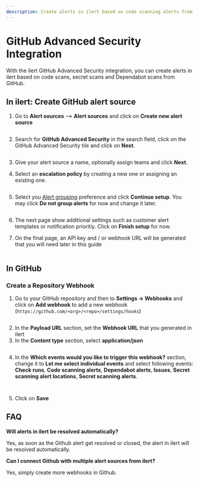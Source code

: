 ```yaml
---
description: Create alerts in ilert based on code scanning alerts from GitHub.
---
```


# GitHub Advanced Security Integration

With the ilert GitHub Advanced Security integration, you can create alerts in ilert based on code scans, secret scans and Dependabot scans from GitHub.

## In ilert: Create GitHub alert source <a href="#create-alert-source" id="create-alert-source"></a>

1.  Go to **Alert sources** --> **Alert sources** and click on **Create new alert source**

    <figure><img src="../../.gitbook/assets/Screenshot 2023-08-28 at 10.21.10.png" alt=""><figcaption></figcaption></figure>
2.  Search for **GitHub Advanced Security** in the search field, click on the GitHub Advanced Security tile and click on **Next**.&#x20;

    <figure><img src="../../.gitbook/assets/Screenshot 2023-08-28 at 10.24.23.png" alt=""><figcaption></figcaption></figure>
3. Give your alert source a name, optionally assign teams and click **Next**.
4.  Select an **escalation policy** by creating a new one or assigning an existing one.

    <figure><img src="../../.gitbook/assets/Screenshot 2023-08-28 at 11.37.47.png" alt=""><figcaption></figcaption></figure>
5.  Select you [Alert grouping](../../alerting/alert-sources.md#alert-grouping) preference and click **Continue setup**. You may click **Do not group alerts** for now and change it later.&#x20;

    <figure><img src="../../.gitbook/assets/Screenshot 2023-08-28 at 11.38.24.png" alt=""><figcaption></figcaption></figure>
6. The next page show additional settings such as customer alert templates or notification prioritiy. Click on **Finish setup** for now.
7.  On the final page, an API key and / or webhook URL will be generated that you will need later in this guide

    <figure><img src="../../.gitbook/assets/Screenshot 2023-08-28 at 11.47.34 (1).png" alt=""><figcaption></figcaption></figure>

## In GitHub <a href="#in-github" id="in-github"></a>

### Create a Repository Webhook

1. Go to your GitHub repository and then to **Settings -> Webhooks** and click on **Add webhook** to add a new webhook (`https://github.com/<org>/<repo>/settings/hooks`)

<figure><img src="../../.gitbook/assets/git-4.png" alt=""><figcaption></figcaption></figure>

2. In the **Payload URL** section, set the **Webhook URL** that you generated in ilert
3. In the **Content type** section, select **application/json**

<figure><img src="../../.gitbook/assets/git-3.png" alt=""><figcaption></figcaption></figure>

4. In the **Which events would you like to trigger this webhook?** section, change it to **Let me select individual events** and select following events: **Check runs**, **Code scanning alerts**, **Dependabot alerts**, **Issues**, **Secret scanning alert locations**, **Secret scanning alerts**.

<figure><img src="../../.gitbook/assets/git-1.png" alt=""><figcaption></figcaption></figure>

<figure><img src="../../.gitbook/assets/git-2.png" alt=""><figcaption></figcaption></figure>

5. Click on **Save**

## FAQ <a href="#faq" id="faq"></a>

**Will alerts in ilert be resolved automatically?**

Yes, as soon as the Github alert get resolved or closed, the alert in ilert will be resolved automatically.

**Can I connect Github with multiple alert sources from ilert?**

Yes, simply create more webhooks in Github.

